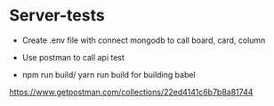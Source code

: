 # Server-tests

* Create .env file with connect mongodb to call board, card, column

* Use postman to call api test

* npm run build/ yarn run build for building babel 

https://www.getpostman.com/collections/22ed4141c6b7b8a81744 